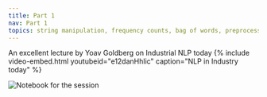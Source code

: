 ```yaml
---
title: Part 1
nav: Part 1
topics: string manipulation, frequency counts, bag of words, preprocessing
---
```


An excellent lecture by Yoav Goldberg on Industrial NLP today
{% include video-embed.html youtubeid="e12danHhlic" caption="NLP in Industry today" %}

![Notebook for the session](https://github.com/RJuro/nlp-intro-cuny/blob/c6979439d3f1a57d62d0f16b60682be4c78423ee/notebooks/Intro_NLP_PDW.ipynb)